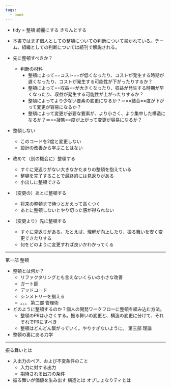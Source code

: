 ```yaml
---
tags:
  - book
---
```

- tidy = 整頓 綺麗にする きちんとする
- 本書ではまず個人としての整頓についての判断について書かれている。チーム、組織としての判断については続刊で解説される。
- 先に整頓すべきか？
	- 判断の材料
		- 整頓によって==コスト==が低くなったり、コストが発生する時期が遅くなったり、コストが発生する可能性が下がったりするか？
		- 整頓によって==収益==が大きくなったり、収益が発生する時期が早くなったり、収益が発生する可能性が上がったりするか？
		- 整頓によってより少ない要素の変更になるか？＝==結合==度が下がって変更が容易になるか？
		- 整頓によって変更が必要な要素が、より小さく、より集中した構造になるか？＝==凝集==度が上がって変更が容易になるか？

- 整頓しない
	- このコードを2度と変更しない
	- 設計の改善から学ぶことはない
- 改めて（別の機会に）整頓する
	- すぐに見返りがない大きなかたまりの整頓を抱えている
	- 整頓を完了することで最終的には見返りがある
	- 小出しに整頓できる
- （変更の）あとに整頓する
	- 将来の整頓まで待つとかえって高くつく
	- あとに整頓しないとやり切った感が得られない
- （変更より）先に整頓する
	- すぐに見返りがある。たとえば、理解が向上したり、振る舞いを安く変更できたりする
	- 何をどのように変更すれば良いかわかってくる
---
第一部 整頓
- 整頓とは何か？
	- リファクタリングとも言えないくらいの小さな改善
	- ガート節
	- デッドコード
	- シンメトリーを揃える
	- 。。。
第二部 管理術
- どのように整頓するのか？個人の開発ワークフローに整頓を組み込む方法。
	- 整頓のPRは小さくする。振る舞いの変更と、構造の変更に分けて、それぞれでPRにすべき
	- 整頓はどんどん繋がっていく。やりすぎないように。
第三部 理論
- 整頓の裏にある力学


---
振る舞いとは
- 入出力のペア、および不変条件のこと
	- 入力に対する出力
	- 期待される出力の条件
- 振る舞いが価値を生み出す
構造とは
オプしょなりティとは
